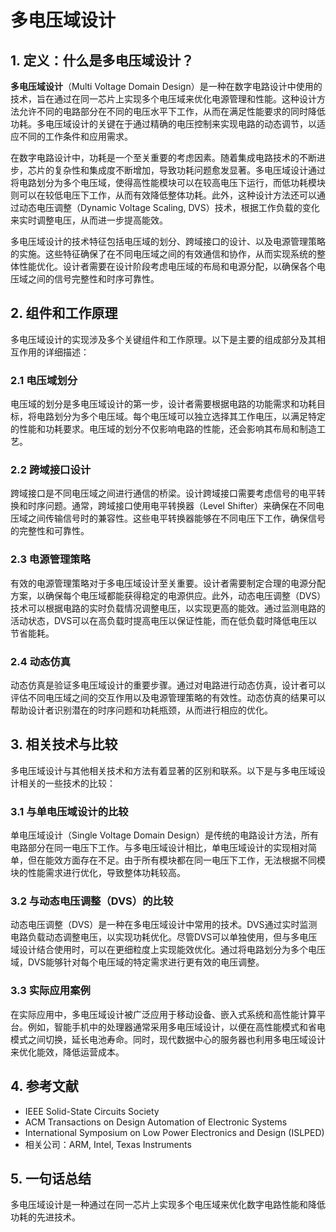 # 多电压域设计

## 1. 定义：什么是**多电压域设计**？
**多电压域设计**（Multi Voltage Domain Design）是一种在数字电路设计中使用的技术，旨在通过在同一芯片上实现多个电压域来优化电源管理和性能。这种设计方法允许不同的电路部分在不同的电压水平下工作，从而在满足性能要求的同时降低功耗。多电压域设计的关键在于通过精确的电压控制来实现电路的动态调节，以适应不同的工作条件和应用需求。

在数字电路设计中，功耗是一个至关重要的考虑因素。随着集成电路技术的不断进步，芯片的复杂性和集成度不断增加，导致功耗问题愈发显著。多电压域设计通过将电路划分为多个电压域，使得高性能模块可以在较高电压下运行，而低功耗模块则可以在较低电压下工作，从而有效降低整体功耗。此外，这种设计方法还可以通过动态电压调整（Dynamic Voltage Scaling, DVS）技术，根据工作负载的变化来实时调整电压，从而进一步提高能效。

多电压域设计的技术特征包括电压域的划分、跨域接口的设计、以及电源管理策略的实施。这些特征确保了在不同电压域之间的有效通信和协作，从而实现系统的整体性能优化。设计者需要在设计阶段考虑电压域的布局和电源分配，以确保各个电压域之间的信号完整性和时序可靠性。

## 2. 组件和工作原理
多电压域设计的实现涉及多个关键组件和工作原理。以下是主要的组成部分及其相互作用的详细描述：

### 2.1 电压域划分
电压域的划分是多电压域设计的第一步，设计者需要根据电路的功能需求和功耗目标，将电路划分为多个电压域。每个电压域可以独立选择其工作电压，以满足特定的性能和功耗要求。电压域的划分不仅影响电路的性能，还会影响其布局和制造工艺。

### 2.2 跨域接口设计
跨域接口是不同电压域之间进行通信的桥梁。设计跨域接口需要考虑信号的电平转换和时序问题。通常，跨域接口使用电平转换器（Level Shifter）来确保在不同电压域之间传输信号时的兼容性。这些电平转换器能够在不同电压下工作，确保信号的完整性和可靠性。

### 2.3 电源管理策略
有效的电源管理策略对于多电压域设计至关重要。设计者需要制定合理的电源分配方案，以确保每个电压域都能获得稳定的电源供应。此外，动态电压调整（DVS）技术可以根据电路的实时负载情况调整电压，以实现更高的能效。通过监测电路的活动状态，DVS可以在高负载时提高电压以保证性能，而在低负载时降低电压以节省能耗。

### 2.4 动态仿真
动态仿真是验证多电压域设计的重要步骤。通过对电路进行动态仿真，设计者可以评估不同电压域之间的交互作用以及电源管理策略的有效性。动态仿真的结果可以帮助设计者识别潜在的时序问题和功耗瓶颈，从而进行相应的优化。

## 3. 相关技术与比较
多电压域设计与其他相关技术和方法有着显著的区别和联系。以下是与多电压域设计相关的一些技术的比较：

### 3.1 与单电压域设计的比较
单电压域设计（Single Voltage Domain Design）是传统的电路设计方法，所有电路部分在同一电压下工作。与多电压域设计相比，单电压域设计的实现相对简单，但在能效方面存在不足。由于所有模块都在同一电压下工作，无法根据不同模块的性能需求进行优化，导致整体功耗较高。

### 3.2 与动态电压调整（DVS）的比较
动态电压调整（DVS）是一种在多电压域设计中常用的技术。DVS通过实时监测电路负载动态调整电压，以实现功耗优化。尽管DVS可以单独使用，但与多电压域设计结合使用时，可以在更细粒度上实现能效优化。通过将电路划分为多个电压域，DVS能够针对每个电压域的特定需求进行更有效的电压调整。

### 3.3 实际应用案例
在实际应用中，多电压域设计被广泛应用于移动设备、嵌入式系统和高性能计算平台。例如，智能手机中的处理器通常采用多电压域设计，以便在高性能模式和省电模式之间切换，延长电池寿命。同时，现代数据中心的服务器也利用多电压域设计来优化能效，降低运营成本。

## 4. 参考文献
- IEEE Solid-State Circuits Society
- ACM Transactions on Design Automation of Electronic Systems
- International Symposium on Low Power Electronics and Design (ISLPED)
- 相关公司：ARM, Intel, Texas Instruments

## 5. 一句话总结
多电压域设计是一种通过在同一芯片上实现多个电压域来优化数字电路性能和降低功耗的先进技术。